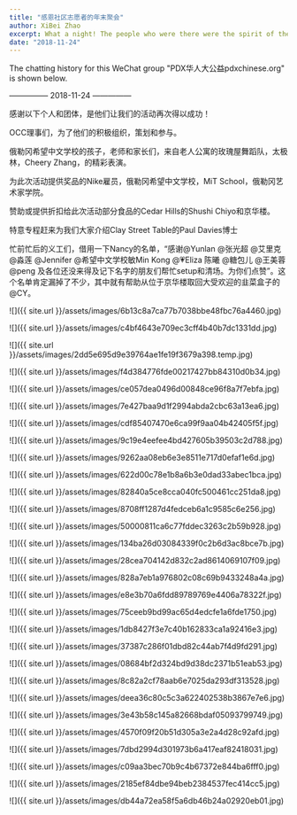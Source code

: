 ```yaml
---
title: "感恩社区志愿者的年末聚会"
author: XiBei Zhao
excerpt: What a night! The people who were there were the spirit of the community, with the beauty inside out. We all owe them who devoted their time and passion to the community. Thank you all, our volunteers, for all you have done!"
date: "2018-11-24"
---
```


The chatting history for this WeChat group "PDX华人大公益pdxchinese.org" is shown below.

—————  2018-11-24  —————

感谢以下个人和团体，是他们让我们的活动再次得以成功！

OCC理事们，为了他们的积极组织，策划和参与。

俄勒冈希望中文学校的孩子，老师和家长们，来自老人公寓的玫瑰屋舞蹈队，太极林，Cheery Zhang，的精彩表演。

为此次活动提供奖品的Nike雇员，俄勒冈希望中文学校，MiT School，俄勒冈艺术家学院。

赞助或提供折扣给此次活动部分食品的Cedar Hills的Shushi Chiyo和京华楼。

特意专程赶来为我们大家介绍Clay Street Table的Paul Davies博士

忙前忙后的义工们，借用一下Nancy的名单，“感谢@Yunlan  @张光超 @艾里克 @淼莲 @Jennifer @希望中文学校敏Min Kong  @💗Eliza 陈曦 @糖包儿 @王美蓉 @peng 及各位还没来得及记下名字的朋友们帮忙setup和清场。为你们点赞”。这个名单肯定漏掉了不少，其中就有帮助从位于京华楼取回大受欢迎的韭菜盒子的@CY。

![]({{ site.url }}/assets/images/6b13c8a7ca77b7038bbe48fbc76a4460.jpg)

![]({{ site.url }}/assets/images/c4bf4643e709ec3cff4b40b7dc1331dd.jpg)

![]({{ site.url }}/assets/images/2dd5e695d9e39764ae1fe19f3679a398.temp.jpg)

![]({{ site.url }}/assets/images/f4d384776fde00217427bb84310d0b34.jpg)

![]({{ site.url }}/assets/images/ce057dea0496d00848ce96f8a7f7ebfa.jpg)

![]({{ site.url }}/assets/images/7e427baa9d1f2994abda2cbc63a13ea6.jpg)

![]({{ site.url }}/assets/images/cdf85407470e6ca99f9aa04b42405f5f.jpg)

![]({{ site.url }}/assets/images/9c19e4eefee4bd427605b39503c2d788.jpg)

![]({{ site.url }}/assets/images/9262aa08eb6e3e8511e717d0efaf1e6d.jpg)

![]({{ site.url }}/assets/images/622d00c78e1b8a6b3e0dad33abec1bca.jpg)

![]({{ site.url }}/assets/images/82840a5ce8cca040fc500461cc251da8.jpg)

![]({{ site.url }}/assets/images/8708ff1287d4fedceb6a1c9585c6e256.jpg)

![]({{ site.url }}/assets/images/50000811ca6c77fddec3263c2b59b928.jpg)

![]({{ site.url }}/assets/images/134ba26d03084339f0c2b6d3ac8bce7b.jpg)

![]({{ site.url }}/assets/images/28cea704142d832c2ad8614069107f09.jpg)

![]({{ site.url }}/assets/images/828a7eb1a976802c08c69b9433248a4a.jpg)

![]({{ site.url }}/assets/images/e8e3b70a6fdd89789769e4406a78322f.jpg)

![]({{ site.url }}/assets/images/75ceeb9bd99ac65d4edcfe1a6fde1750.jpg)

![]({{ site.url }}/assets/images/1db8427f3e7c40b162833ca1a92416e3.jpg)

![]({{ site.url }}/assets/images/37387c286f01dbd82c44ab7f4d9fd291.jpg)

![]({{ site.url }}/assets/images/08684bf2d324bd9d38dc2371b51eab53.jpg)

![]({{ site.url }}/assets/images/8c82a2cf78aab6e7025da293df313528.jpg)

![]({{ site.url }}/assets/images/deea36c80c5c3a622402538b3867e7e6.jpg)

![]({{ site.url }}/assets/images/3e43b58c145a82668bdaf05093799749.jpg)

![]({{ site.url }}/assets/images/4570f09f20b51d305a3e2a4d28c92afd.jpg)

![]({{ site.url }}/assets/images/7dbd2994d301973b6a417eaf82418031.jpg)

![]({{ site.url }}/assets/images/c09aa3bec70b9c4b67372e844ba6fff0.jpg)

![]({{ site.url }}/assets/images/2185ef84dbe94beb2384537fec414cc5.jpg)

![]({{ site.url }}/assets/images/db44a72ea58f5a6db46b24a02920eb01.jpg)
